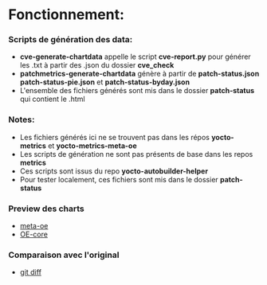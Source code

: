 # Fonctionnement:

### Scripts de génération des data:
* __cve-generate-chartdata__ appelle le script __cve-report.py__ pour générer les .txt à partir des .json du dossier __cve_check__
* __patchmetrics-generate-chartdata__ génère à partir de __patch-status.json__ __patch-status-pie.json__ et __patch-status-byday.json__
* L'ensemble des fichiers générés sont mis dans le dossier __patch-status__ qui contient le .html

### Notes:
* Les fichiers générés ici ne se trouvent pas dans les répos __yocto-metrics__ et __yocto-metrics-meta-oe__
* Les scripts de génération ne sont pas présents de base dans les repos __metrics__
* Ces scripts sont issus du repo __yocto-autobuilder-helper__
* Pour tester localement, ces fichiers sont mis dans le dossier __patch-status__

### Preview des charts
* [meta-oe](https://html-preview.github.io/?url=https://github.com/AkaiRyussei/Test-metrics-graph/blob/main/meta-oe/patch-status/index.html)
* [OE-core](https://html-preview.github.io/?url=https://github.com/AkaiRyussei/Test-metrics-graph/blob/main/OE-core/patch-status/index.html)

### Comparaison avec l'original
* [git diff](https://github.com/AkaiRyussei/Test-metrics-graph/blob/main/screenshots/git_diff_metaOE_and_OE-core.png)
  
